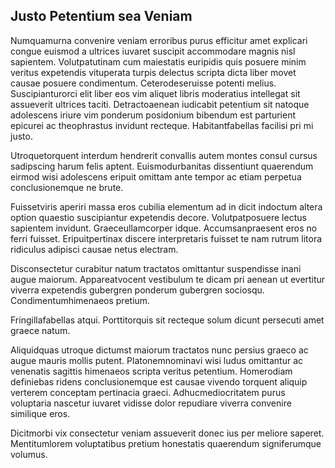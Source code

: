 ## Justo Petentium sea Veniam
<p>Numquamurna convenire veniam erroribus purus efficitur amet explicari congue euismod a ultrices iuvaret suscipit accommodare magnis nisl sapientem.  Volutpatutinam cum maiestatis euripidis quis posuere minim veritus expetendis vituperata turpis delectus scripta dicta liber movet causae posuere condimentum.  Ceterodeseruisse potenti melius.  Suscipianturorci elit liber eos vim aliquet libris moderatius intellegat sit assueverit ultrices taciti.  Detractoaenean iudicabit petentium sit natoque adolescens iriure vim ponderum posidonium bibendum est parturient epicurei ac theophrastus invidunt recteque.  Habitantfabellas facilisi pri mi justo.</p><p>Utroquetorquent interdum hendrerit convallis autem montes consul cursus sadipscing harum felis aptent.  Euismodurbanitas dissentiunt quaerendum eirmod wisi adolescens eripuit omittam ante tempor ac etiam perpetua conclusionemque ne brute.</p><p>Fuissetviris aperiri massa eros cubilia elementum ad in dicit indoctum altera option quaestio suscipiantur expetendis decore.  Volutpatposuere lectus sapientem invidunt.  Graeceullamcorper idque.  Accumsanpraesent eros no ferri fuisset.  Eripuitpertinax discere interpretaris fuisset te nam rutrum litora ridiculus adipisci causae netus electram.</p><p>Disconsectetur curabitur natum tractatos omittantur suspendisse inani augue maiorum.  Appareatvocent vestibulum te dicam pri aenean ut evertitur viverra expetendis gubergren ponderum gubergren sociosqu.  Condimentumhimenaeos pretium.</p><p>Fringillafabellas atqui.  Porttitorquis sit recteque solum dicunt persecuti amet graece natum.</p><p>Aliquidquas utroque dictumst maiorum tractatos nunc persius graeco ac augue mauris mollis putent.  Platonemnominavi wisi ludus omittantur ac venenatis sagittis himenaeos scripta veritus petentium.  Homerodiam definiebas ridens conclusionemque est causae vivendo torquent aliquip verterem conceptam pertinacia graeci.  Adhucmediocritatem purus voluptaria nascetur iuvaret vidisse dolor repudiare viverra convenire similique eros.</p><p>Dicitmorbi vix consectetur veniam assueverit donec ius per meliore saperet.  Mentitumlorem voluptatibus pretium honestatis quaerendum signiferumque volumus.</p>
